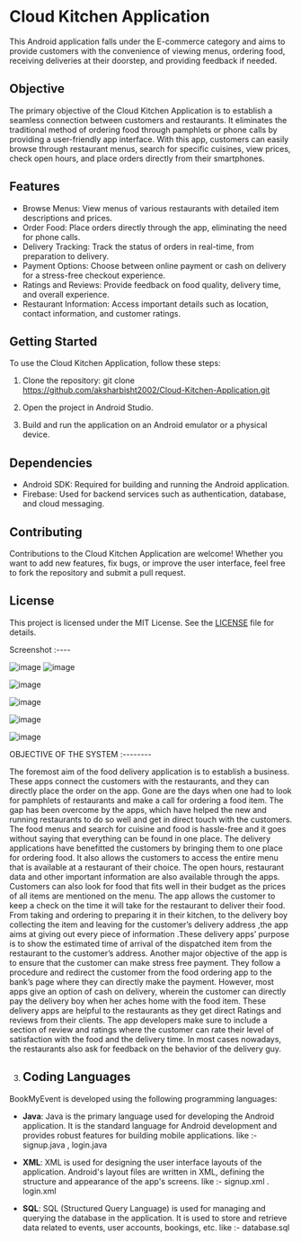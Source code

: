 # Cloud Kitchen Application

This Android application falls under the E-commerce category and aims to provide customers with the convenience of viewing menus, ordering food, receiving deliveries at their doorstep, and providing feedback if needed.

## Objective

The primary objective of the Cloud Kitchen Application is to establish a seamless connection between customers and restaurants. It eliminates the traditional method of ordering food through pamphlets or phone calls by providing a user-friendly app interface. With this app, customers can easily browse through restaurant menus, search for specific cuisines, view prices, check open hours, and place orders directly from their smartphones.

## Features

- Browse Menus: View menus of various restaurants with detailed item descriptions and prices.
- Order Food: Place orders directly through the app, eliminating the need for phone calls.
- Delivery Tracking: Track the status of orders in real-time, from preparation to delivery.
- Payment Options: Choose between online payment or cash on delivery for a stress-free checkout experience.
- Ratings and Reviews: Provide feedback on food quality, delivery time, and overall experience.
- Restaurant Information: Access important details such as location, contact information, and customer ratings.

## Getting Started

To use the Cloud Kitchen Application, follow these steps:

1. Clone the repository:
git clone https://github.com/aksharbisht2002/Cloud-Kitchen-Application.git


2. Open the project in Android Studio.

3. Build and run the application on an Android emulator or a physical device.

## Dependencies

- Android SDK: Required for building and running the Android application.
- Firebase: Used for backend services such as authentication, database, and cloud messaging.

## Contributing

Contributions to the Cloud Kitchen Application are welcome! Whether you want to add new features, fix bugs, or improve the user interface, feel free to fork the repository and submit a pull request.

## License

This project is licensed under the MIT License. See the [LICENSE](LICENSE) file for details.

Screenshot :----

![image](https://github.com/aksharbisht2002/Cloud-Kitchen-Application/assets/76772535/d0ccb7eb-0140-4ea2-8f95-304459b4e8c7)
![image](https://github.com/aksharbisht2002/Cloud-Kitchen-Application/assets/76772535/8da91ca7-3903-4921-a677-0feaef7d3828)

![image](https://github.com/aksharbisht2002/Cloud-Kitchen-Application/assets/76772535/966f9f2f-f8cf-4c6d-aff0-2e75f750587e)

 ![image](https://github.com/aksharbisht2002/Cloud-Kitchen-Application/assets/76772535/d84917de-22f9-4f8b-8d69-476221617a01)

 ![image](https://github.com/aksharbisht2002/Cloud-Kitchen-Application/assets/76772535/58e507b3-d371-4172-b6a2-965a3705c05d)

 ![image](https://github.com/aksharbisht2002/Cloud-Kitchen-Application/assets/76772535/7032c869-e555-46f2-b2be-6d0c86939c0c)

 
 OBJECTIVE OF THE SYSTEM   :--------
 
The foremost aim of the food delivery application is to establish a business. These apps connect the customers with the restaurants, and they can directly place the order on the app. Gone are the days when one had to look for pamphlets of restaurants and make a call for ordering a food item.
The gap has been overcome by the apps, which have helped the new and running restaurants to do so well and get in direct touch with the customers.
The food menus and search for cuisine and food is hassle-free and it goes without saying that everything can be found in one place. The delivery applications have benefitted the customers by bringing them to one place for ordering food.
It also allows the customers to access the entire menu that is available at a restaurant of their choice. The open hours, restaurant data and other important information are also available through the apps. Customers can also look for food that fits well in their budget as the prices of all items are mentioned on the menu.
The app allows the customer to keep a check on the time it will take for the restaurant to deliver their food. From taking and ordering to preparing it in their kitchen, to the delivery boy collecting the item and leaving for the customer’s delivery address ,the app aims at giving out every piece of information .These delivery apps’ purpose is to show the estimated time of arrival of the dispatched item from the restaurant to the customer’s address.
Another major objective of the app is to ensure that the customer can make stress free payment.
They follow a procedure and redirect the customer from the food ordering app to the bank’s page where they can directly make the payment.
However, most apps give an option of cash on delivery, wherein the customer can directly pay the delivery boy when her aches home with the food item.
These delivery apps are helpful to the restaurants as they get direct Ratings and reviews from their clients. The app developers make sure to include a section of review and ratings where the customer can rate their level of satisfaction with the food and the delivery time. In most cases nowadays, the restaurants also ask for feedback on the behavior of the delivery guy.

3. ## Coding Languages

BookMyEvent is developed using the following programming languages:

- **Java**: Java is the primary language used for developing the Android application. It is the standard language for Android development and provides robust features for building mobile applications. like :- signup.java , login.java 

- **XML**: XML is used for designing the user interface layouts of the application. Android's layout files are written in XML, defining the structure and appearance of the app's screens. like :- signup.xml . login.xml

- **SQL**: SQL (Structured Query Language) is used for managing and querying the database in the application. It is used to store and retrieve data related to events, user accounts, bookings, etc.    like :- database.sql 

